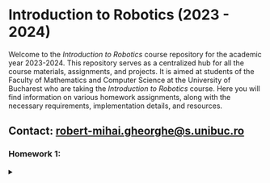 # Introduction to Robotics (2023 - 2024)

Welcome to the _Introduction to Robotics_ course repository for the academic year 2023-2024. This repository serves as a centralized hub for all the course materials, assignments, and projects. It is aimed at students of the Faculty of Mathematics and Computer Science at the University of Bucharest who are taking the _Introduction to Robotics_ course. 
Here you will find information on various homework assignments, along with the necessary requirements, implementation details, and resources.

## Contact: robert-mihai.gheorghe@s.unibuc.ro

### Homework 1:
<details>
<summary></summary>
  
### Components
1. ${\color{red}R}{\color{green}G}{\color{blue}B}$ led (1+)
2. Potentiometers (3+)
3. Resistors
4. Wires

### Task
Control each channel of an ${\color{red}R}{\color{green}G}{\color{blue}B}$ led using a separate potentiometer. The intensity must be controlled through software, using Arduino. (i.e read the values from the potentiometer and send analog signals to the LED)

### Setup
<details>
<summary></summary>

![Setup](homework1/setup1.jpg)
</details>

### [Demo](https://www.youtube.com/watch?v=D3T7p-lxy4M)
### [Source code](./homework1/homework1.ino)

</details>
